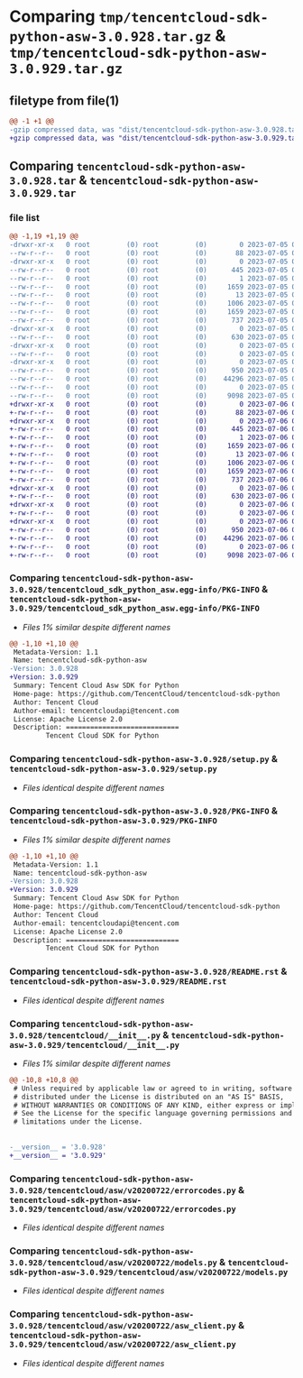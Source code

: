 # Comparing `tmp/tencentcloud-sdk-python-asw-3.0.928.tar.gz` & `tmp/tencentcloud-sdk-python-asw-3.0.929.tar.gz`

## filetype from file(1)

```diff
@@ -1 +1 @@
-gzip compressed data, was "dist/tencentcloud-sdk-python-asw-3.0.928.tar", last modified: Wed Jul  5 00:18:44 2023, max compression
+gzip compressed data, was "dist/tencentcloud-sdk-python-asw-3.0.929.tar", last modified: Thu Jul  6 00:17:49 2023, max compression
```

## Comparing `tencentcloud-sdk-python-asw-3.0.928.tar` & `tencentcloud-sdk-python-asw-3.0.929.tar`

### file list

```diff
@@ -1,19 +1,19 @@
-drwxr-xr-x   0 root         (0) root         (0)        0 2023-07-05 00:18:44.000000 tencentcloud-sdk-python-asw-3.0.928/
--rw-r--r--   0 root         (0) root         (0)       88 2023-07-05 00:18:44.000000 tencentcloud-sdk-python-asw-3.0.928/setup.cfg
-drwxr-xr-x   0 root         (0) root         (0)        0 2023-07-05 00:18:44.000000 tencentcloud-sdk-python-asw-3.0.928/tencentcloud_sdk_python_asw.egg-info/
--rw-r--r--   0 root         (0) root         (0)      445 2023-07-05 00:18:44.000000 tencentcloud-sdk-python-asw-3.0.928/tencentcloud_sdk_python_asw.egg-info/SOURCES.txt
--rw-r--r--   0 root         (0) root         (0)        1 2023-07-05 00:18:44.000000 tencentcloud-sdk-python-asw-3.0.928/tencentcloud_sdk_python_asw.egg-info/dependency_links.txt
--rw-r--r--   0 root         (0) root         (0)     1659 2023-07-05 00:18:44.000000 tencentcloud-sdk-python-asw-3.0.928/tencentcloud_sdk_python_asw.egg-info/PKG-INFO
--rw-r--r--   0 root         (0) root         (0)       13 2023-07-05 00:18:44.000000 tencentcloud-sdk-python-asw-3.0.928/tencentcloud_sdk_python_asw.egg-info/top_level.txt
--rw-r--r--   0 root         (0) root         (0)     1006 2023-07-05 00:18:44.000000 tencentcloud-sdk-python-asw-3.0.928/setup.py
--rw-r--r--   0 root         (0) root         (0)     1659 2023-07-05 00:18:44.000000 tencentcloud-sdk-python-asw-3.0.928/PKG-INFO
--rw-r--r--   0 root         (0) root         (0)      737 2023-07-05 00:18:44.000000 tencentcloud-sdk-python-asw-3.0.928/README.rst
-drwxr-xr-x   0 root         (0) root         (0)        0 2023-07-05 00:18:44.000000 tencentcloud-sdk-python-asw-3.0.928/tencentcloud/
--rw-r--r--   0 root         (0) root         (0)      630 2023-07-05 00:18:44.000000 tencentcloud-sdk-python-asw-3.0.928/tencentcloud/__init__.py
-drwxr-xr-x   0 root         (0) root         (0)        0 2023-07-05 00:18:44.000000 tencentcloud-sdk-python-asw-3.0.928/tencentcloud/asw/
--rw-r--r--   0 root         (0) root         (0)        0 2023-07-05 00:18:44.000000 tencentcloud-sdk-python-asw-3.0.928/tencentcloud/asw/__init__.py
-drwxr-xr-x   0 root         (0) root         (0)        0 2023-07-05 00:18:44.000000 tencentcloud-sdk-python-asw-3.0.928/tencentcloud/asw/v20200722/
--rw-r--r--   0 root         (0) root         (0)      950 2023-07-05 00:18:44.000000 tencentcloud-sdk-python-asw-3.0.928/tencentcloud/asw/v20200722/errorcodes.py
--rw-r--r--   0 root         (0) root         (0)    44296 2023-07-05 00:18:44.000000 tencentcloud-sdk-python-asw-3.0.928/tencentcloud/asw/v20200722/models.py
--rw-r--r--   0 root         (0) root         (0)        0 2023-07-05 00:18:44.000000 tencentcloud-sdk-python-asw-3.0.928/tencentcloud/asw/v20200722/__init__.py
--rw-r--r--   0 root         (0) root         (0)     9098 2023-07-05 00:18:44.000000 tencentcloud-sdk-python-asw-3.0.928/tencentcloud/asw/v20200722/asw_client.py
+drwxr-xr-x   0 root         (0) root         (0)        0 2023-07-06 00:17:49.000000 tencentcloud-sdk-python-asw-3.0.929/
+-rw-r--r--   0 root         (0) root         (0)       88 2023-07-06 00:17:49.000000 tencentcloud-sdk-python-asw-3.0.929/setup.cfg
+drwxr-xr-x   0 root         (0) root         (0)        0 2023-07-06 00:17:49.000000 tencentcloud-sdk-python-asw-3.0.929/tencentcloud_sdk_python_asw.egg-info/
+-rw-r--r--   0 root         (0) root         (0)      445 2023-07-06 00:17:49.000000 tencentcloud-sdk-python-asw-3.0.929/tencentcloud_sdk_python_asw.egg-info/SOURCES.txt
+-rw-r--r--   0 root         (0) root         (0)        1 2023-07-06 00:17:49.000000 tencentcloud-sdk-python-asw-3.0.929/tencentcloud_sdk_python_asw.egg-info/dependency_links.txt
+-rw-r--r--   0 root         (0) root         (0)     1659 2023-07-06 00:17:49.000000 tencentcloud-sdk-python-asw-3.0.929/tencentcloud_sdk_python_asw.egg-info/PKG-INFO
+-rw-r--r--   0 root         (0) root         (0)       13 2023-07-06 00:17:49.000000 tencentcloud-sdk-python-asw-3.0.929/tencentcloud_sdk_python_asw.egg-info/top_level.txt
+-rw-r--r--   0 root         (0) root         (0)     1006 2023-07-06 00:17:49.000000 tencentcloud-sdk-python-asw-3.0.929/setup.py
+-rw-r--r--   0 root         (0) root         (0)     1659 2023-07-06 00:17:49.000000 tencentcloud-sdk-python-asw-3.0.929/PKG-INFO
+-rw-r--r--   0 root         (0) root         (0)      737 2023-07-06 00:17:49.000000 tencentcloud-sdk-python-asw-3.0.929/README.rst
+drwxr-xr-x   0 root         (0) root         (0)        0 2023-07-06 00:17:49.000000 tencentcloud-sdk-python-asw-3.0.929/tencentcloud/
+-rw-r--r--   0 root         (0) root         (0)      630 2023-07-06 00:17:49.000000 tencentcloud-sdk-python-asw-3.0.929/tencentcloud/__init__.py
+drwxr-xr-x   0 root         (0) root         (0)        0 2023-07-06 00:17:49.000000 tencentcloud-sdk-python-asw-3.0.929/tencentcloud/asw/
+-rw-r--r--   0 root         (0) root         (0)        0 2023-07-06 00:17:49.000000 tencentcloud-sdk-python-asw-3.0.929/tencentcloud/asw/__init__.py
+drwxr-xr-x   0 root         (0) root         (0)        0 2023-07-06 00:17:49.000000 tencentcloud-sdk-python-asw-3.0.929/tencentcloud/asw/v20200722/
+-rw-r--r--   0 root         (0) root         (0)      950 2023-07-06 00:17:49.000000 tencentcloud-sdk-python-asw-3.0.929/tencentcloud/asw/v20200722/errorcodes.py
+-rw-r--r--   0 root         (0) root         (0)    44296 2023-07-06 00:17:49.000000 tencentcloud-sdk-python-asw-3.0.929/tencentcloud/asw/v20200722/models.py
+-rw-r--r--   0 root         (0) root         (0)        0 2023-07-06 00:17:49.000000 tencentcloud-sdk-python-asw-3.0.929/tencentcloud/asw/v20200722/__init__.py
+-rw-r--r--   0 root         (0) root         (0)     9098 2023-07-06 00:17:49.000000 tencentcloud-sdk-python-asw-3.0.929/tencentcloud/asw/v20200722/asw_client.py
```

### Comparing `tencentcloud-sdk-python-asw-3.0.928/tencentcloud_sdk_python_asw.egg-info/PKG-INFO` & `tencentcloud-sdk-python-asw-3.0.929/tencentcloud_sdk_python_asw.egg-info/PKG-INFO`

 * *Files 1% similar despite different names*

```diff
@@ -1,10 +1,10 @@
 Metadata-Version: 1.1
 Name: tencentcloud-sdk-python-asw
-Version: 3.0.928
+Version: 3.0.929
 Summary: Tencent Cloud Asw SDK for Python
 Home-page: https://github.com/TencentCloud/tencentcloud-sdk-python
 Author: Tencent Cloud
 Author-email: tencentcloudapi@tencent.com
 License: Apache License 2.0
 Description: ============================
         Tencent Cloud SDK for Python
```

### Comparing `tencentcloud-sdk-python-asw-3.0.928/setup.py` & `tencentcloud-sdk-python-asw-3.0.929/setup.py`

 * *Files identical despite different names*

### Comparing `tencentcloud-sdk-python-asw-3.0.928/PKG-INFO` & `tencentcloud-sdk-python-asw-3.0.929/PKG-INFO`

 * *Files 1% similar despite different names*

```diff
@@ -1,10 +1,10 @@
 Metadata-Version: 1.1
 Name: tencentcloud-sdk-python-asw
-Version: 3.0.928
+Version: 3.0.929
 Summary: Tencent Cloud Asw SDK for Python
 Home-page: https://github.com/TencentCloud/tencentcloud-sdk-python
 Author: Tencent Cloud
 Author-email: tencentcloudapi@tencent.com
 License: Apache License 2.0
 Description: ============================
         Tencent Cloud SDK for Python
```

### Comparing `tencentcloud-sdk-python-asw-3.0.928/README.rst` & `tencentcloud-sdk-python-asw-3.0.929/README.rst`

 * *Files identical despite different names*

### Comparing `tencentcloud-sdk-python-asw-3.0.928/tencentcloud/__init__.py` & `tencentcloud-sdk-python-asw-3.0.929/tencentcloud/__init__.py`

 * *Files 1% similar despite different names*

```diff
@@ -10,8 +10,8 @@
 # Unless required by applicable law or agreed to in writing, software
 # distributed under the License is distributed on an "AS IS" BASIS,
 # WITHOUT WARRANTIES OR CONDITIONS OF ANY KIND, either express or implied.
 # See the License for the specific language governing permissions and
 # limitations under the License.
 
 
-__version__ = '3.0.928'
+__version__ = '3.0.929'
```

### Comparing `tencentcloud-sdk-python-asw-3.0.928/tencentcloud/asw/v20200722/errorcodes.py` & `tencentcloud-sdk-python-asw-3.0.929/tencentcloud/asw/v20200722/errorcodes.py`

 * *Files identical despite different names*

### Comparing `tencentcloud-sdk-python-asw-3.0.928/tencentcloud/asw/v20200722/models.py` & `tencentcloud-sdk-python-asw-3.0.929/tencentcloud/asw/v20200722/models.py`

 * *Files identical despite different names*

### Comparing `tencentcloud-sdk-python-asw-3.0.928/tencentcloud/asw/v20200722/asw_client.py` & `tencentcloud-sdk-python-asw-3.0.929/tencentcloud/asw/v20200722/asw_client.py`

 * *Files identical despite different names*


